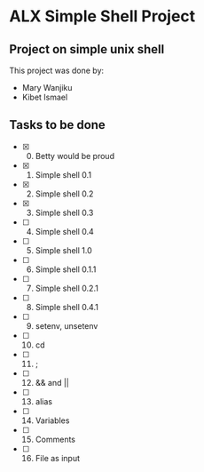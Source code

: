 # ALX Simple Shell Project
## Project on simple unix shell

This project was done by:
- Mary Wanjiku
- Kibet Ismael

## Tasks to be done
- [x] 0. Betty would be proud
- [x] 1. Simple shell 0.1
- [x] 2. Simple shell 0.2
- [x] 3. Simple shell 0.3
- [ ] 4. Simple shell 0.4
- [ ] 5. Simple shell 1.0
- [ ] 6. Simple shell 0.1.1
- [ ] 7. Simple shell 0.2.1
- [ ] 8. Simple shell 0.4.1
- [ ] 9. setenv, unsetenv
- [ ] 10. cd
- [ ] 11. ;
- [ ] 12. && and ||
- [ ] 13. alias
- [ ] 14. Variables
- [ ] 15. Comments
- [ ] 16. File as input
